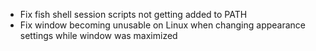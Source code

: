 - Fix fish shell session scripts not getting added to PATH
- Fix window becoming unusable on Linux when changing appearance settings while window was maximized